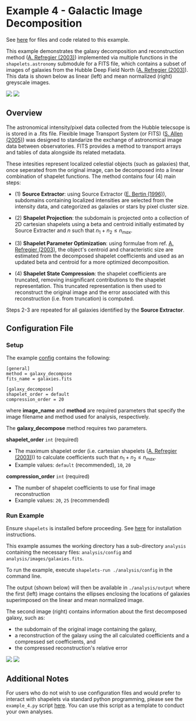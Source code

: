 # Example 4 - Galactic Image Decomposition

See [here](https://github.com/uw-comphys/shapelets/tree/main/examples/example_4) for files and code related to this example. 

This example demonstrates the galaxy decomposition and reconstruction method ([A. Refregier (2003)](https://doi.org/10.1046/j.1365-8711.2003.05901.x)) implemented via multiple functions in the ``shapelets.astronomy`` submodule for a FITS file, which contains a subset of images of galaxies from the Hubble Deep Field North ([A. Refregier (2003)](https://doi.org/10.1046/j.1365-8711.2003.05901.x)). 
This data is shown below as linear (left) and mean normalized (right) greyscale images. 

![](../images/galaxies_linear.png)
![](../images/galaxies_std.png)

## Overview

The astronomical intensity/pixel data collected from the Hubble telecsope is is stored in a .fits file.
Flexible Image Transport System (or FITS) ([S. Allen (2005)](https://fits.gsfc.nasa.gov/rfc4047.txt)) was designed to standarize the exchange of astronomical image data between observatories.
FITS provides a method to transport arrays and tables of data alongside its related metadata. 

These intesities represent localized celestial objects (such as galaxies) that, once seperated from the original image, can be decomposed into a linear combination of shapelet functions. The method contains four (4) main steps:

* (1) **Source Extractor**: using Source Extractor ([E. Bertin (1996)](https://ui.adsabs.harvard.edu/link_gateway/1996A&AS..117..393B/doi:10.1051/aas:1996164)), subdomains containing localized intensities are selected from the intensity data, and categorized as galaxies or stars by pixel cluster size.

* (2) **Shapelet Projection**: the subdomain is projected onto a collection of 2D cartesian shapelets using a beta and centroid initially estimated by Source Extracter and $n$ such that $n_1 + n_2 \leq n_{max}$.

* (3) **Shapelet Parameter Optimization**: using formulae from ref. [A. Refregier (2003)](https://doi.org/10.1046/j.1365-8711.2003.05901.x), the object's centroid and characteristic size are estimated from the decomposed shapelet coefficients and used as an updated beta and centroid for a more optimized decomposition.

* (4) **Shapelet State Compression**: the shapelet coefficients are truncated, removing insignificant contributions to the shapelet representation. This truncated representation is then used to reconstruct the original image and the error associated with this reconstruction (i.e. from truncation) is computed.

Steps 2-3 are repeated for all galaxies identified by the **Source Extractor**.

## Configuration File

### Setup

The example [config](https://github.com/uw-comphys/shapelets/tree/main/examples/example_4) contains the following:

	[general] 
	method = galaxy_decompose
	fits_name = galaxies.fits 

	[galaxy_decompose] 
	shapelet_order = default 
	compression_order = 20 

where **image_name** and **method** are required parameters that specify the image filename and method used for analysis, respectively.

The **galaxy_decompose** method requires two parameters.

**shapelet_order** `int` (required)

* The maximum shapelet order (i.e. cartesian shapelets ([A. Refregier (2003)](https://doi.org/10.1046/j.1365-8711.2003.05901.x))) to calculate coefficients such that $n_1 + n_2 \leq n_{max}$.
* Example values: `default` (recommended), `10`, `20`

**compression_order** `int` (required)

* The number of shapelet coefficients to use for final image reconstruction
* Example values: `20`, `25` (recommended)

### Run Example

Ensure `shapelets` is installed before proceeding.
See [here](https://uw-comphys.github.io/shapelets/shapelets/docs/install.html) for installation instructions.

This example assumes the working directory has a sub-directory ``analysis`` containing the necessary files: ``analysis/config`` and ``analysis/images/galaxies.fits``. 

To run the example, execute ``shapelets-run ./analysis/config`` in the command line.

The output (shown below) will then be available in ``./analysis/output`` where the first (left) image contains the ellipses enclosing the locations of galaxies superimposed on the linear and mean normalized image. 

The second image (right) contains information about the first decomposed galaxy, such as:
* the subdomain of the original image containing the galaxy,
* a reconstruction of the galaxy using the all calculated coefficients and a compressed set coefficients, and
* the compressed reconstruction's relative error

![](../images/galaxies_map.png)
![](../images/galaxies_decomposed.png)

## Additional Notes

For users who do not wish to use configuration files and would prefer to interact with shapelets via standard python programming, please see the ``example_4.py`` script [here](https://github.com/uw-comphys/shapelets/tree/main/examples/example_4).
You can use this script as a template to conduct your own analyses.